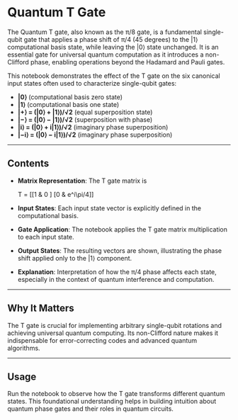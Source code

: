 # Quantum T Gate

The Quantum T gate, also known as the π/8 gate, is a fundamental single-qubit gate that applies a phase shift of π/4 (45 degrees) to the |1⟩ computational basis state, while leaving the |0⟩ state unchanged. It is an essential gate for universal quantum computation as it introduces a non-Clifford phase, enabling operations beyond the Hadamard and Pauli gates.

This notebook demonstrates the effect of the T gate on the six canonical input states often used to characterize single-qubit gates:

- **|0⟩** (computational basis zero state)  
- **|1⟩** (computational basis one state)  
- **|+⟩ = (|0⟩ + |1⟩)/√2** (equal superposition state)  
- **|−⟩ = (|0⟩ − |1⟩)/√2** (superposition with phase)  
- **|i⟩ = (|0⟩ + i|1⟩)/√2** (imaginary phase superposition)  
- **|−i⟩ = (|0⟩ − i|1⟩)/√2** (imaginary phase superposition)  

---

## Contents

- **Matrix Representation**: The T gate matrix is

  
  T = [[1 & 0 ]
       [0 & e^i\pi/4]]


- **Input States**: Each input state vector is explicitly defined in the computational basis.

- **Gate Application**: The notebook applies the T gate matrix multiplication to each input state.

- **Output States**: The resulting vectors are shown, illustrating the phase shift applied only to the |1⟩ component.

- **Explanation**: Interpretation of how the π/4 phase affects each state, especially in the context of quantum interference and computation.

---

## Why It Matters

The T gate is crucial for implementing arbitrary single-qubit rotations and achieving universal quantum computing. Its non-Clifford nature makes it indispensable for error-correcting codes and advanced quantum algorithms.

---

## Usage

Run the notebook to observe how the T gate transforms different quantum states. This foundational understanding helps in building intuition about quantum phase gates and their roles in quantum circuits.
